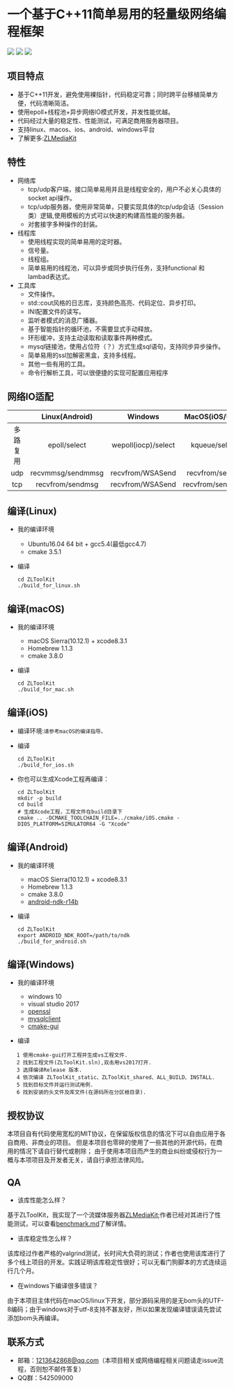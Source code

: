 # 一个基于C++11简单易用的轻量级网络编程框架

![](https://github.com/ZLMediaKit/ZLToolKit/actions/workflows/linux.yml/badge.svg)
![](https://github.com/ZLMediaKit/ZLToolKit/actions/workflows/macos.yml/badge.svg)
![](https://github.com/ZLMediaKit/ZLToolKit/actions/workflows/windows.yml/badge.svg)

## 项目特点
- 基于C++11开发，避免使用裸指针，代码稳定可靠；同时跨平台移植简单方便，代码清晰简洁。
- 使用epoll+线程池+异步网络IO模式开发，并发性能优越。
- 代码经过大量的稳定性、性能测试，可满足商用服务器项目。
- 支持linux、macos、ios、android、windows平台
- 了解更多:[ZLMediaKit](https://github.com/ZLMediaKit/ZLMediaKit)

## 特性
- 网络库
  - tcp/udp客户端，接口简单易用并且是线程安全的，用户不必关心具体的socket api操作。
  - tcp/udp服务器，使用非常简单，只要实现具体的tcp/udp会话（Session类）逻辑,使用模板的方式可以快速的构建高性能的服务器。
  - 对套接字多种操作的封装。
- 线程库
  - 使用线程实现的简单易用的定时器。
  - 信号量。
  - 线程组。
  - 简单易用的线程池，可以异步或同步执行任务，支持functional 和 lambad表达式。
- 工具库
  - 文件操作。
  - std::cout风格的日志库，支持颜色高亮、代码定位、异步打印。
  - INI配置文件的读写。
  - 监听者模式的消息广播器。
  - 基于智能指针的循环池，不需要显式手动释放。
  - 环形缓冲，支持主动读取和读取事件两种模式。
  - mysql链接池，使用占位符（？）方式生成sql语句，支持同步异步操作。
  - 简单易用的ssl加解密黑盒，支持多线程。
  - 其他一些有用的工具。
  - 命令行解析工具，可以很便捷的实现可配置应用程序
 
## 网络IO适配

|      | Linux(Android)    | Windows             | MacOS(iOS/Unix)  |
|:----:|:-----------------:|:-------------------:|:----------------:|
| 多路复用 | epoll/select      | wepoll(iocp)/select | kqueue/select    |
| udp  | recvmmsg/sendmmsg | recvfrom/WSASend    | recvfrom/sendto  |
| tcp  | recvfrom/sendmsg  | recvfrom/WSASend    | recvfrom/sendmsg |

## 编译(Linux)
- 我的编译环境
  - Ubuntu16.04 64 bit + gcc5.4(最低gcc4.7)
  - cmake 3.5.1
- 编译

  ```
  cd ZLToolKit
  ./build_for_linux.sh
  ```  
  
## 编译(macOS)
- 我的编译环境
  - macOS Sierra(10.12.1) + xcode8.3.1
  - Homebrew 1.1.3
  - cmake 3.8.0
- 编译
  
  ```
  cd ZLToolKit
  ./build_for_mac.sh
  ```
	 
## 编译(iOS)
- 编译环境:`请参考macOS的编译指导。`
- 编译
  
  ```
  cd ZLToolKit
  ./build_for_ios.sh
  ```
- 你也可以生成Xcode工程再编译：

  ```
  cd ZLToolKit
  mkdir -p build
  cd build
  # 生成Xcode工程，工程文件在build目录下
  cmake .. -DCMAKE_TOOLCHAIN_FILE=../cmake/iOS.cmake -DIOS_PLATFORM=SIMULATOR64 -G "Xcode"
  ```
## 编译(Android)
- 我的编译环境
  - macOS Sierra(10.12.1) + xcode8.3.1
  - Homebrew 1.1.3
  - cmake 3.8.0
  - [android-ndk-r14b](https://dl.google.com/android/repository/android-ndk-r14b-darwin-x86_64.zip)
- 编译

  ```
  cd ZLToolKit
  export ANDROID_NDK_ROOT=/path/to/ndk
  ./build_for_android.sh
  ```
## 编译(Windows)
- 我的编译环境
  - windows 10
  - visual studio 2017
  - [openssl](http://slproweb.com/download/Win32OpenSSL-1_1_0f.exe)
  - [mysqlclient](https://dev.mysql.com/downloads/file/?id=472430)
  - [cmake-gui](https://cmake.org/files/v3.10/cmake-3.10.0-rc1-win32-x86.msi)
  
- 编译
```
   1 使用cmake-gui打开工程并生成vs工程文件.
   2 找到工程文件(ZLToolKit.sln),双击用vs2017打开.
   3 选择编译Release 版本.
   4 依次编译 ZLToolKit_static、ZLToolKit_shared、ALL_BUILD、INSTALL.
   5 找到目标文件并运行测试用例.
   6 找到安装的头文件及库文件(在源码所在分区根目录).
```
## 授权协议

本项目自有代码使用宽松的MIT协议，在保留版权信息的情况下可以自由应用于各自商用、非商业的项目。
但是本项目也零碎的使用了一些其他的开源代码，在商用的情况下请自行替代或剔除；
由于使用本项目而产生的商业纠纷或侵权行为一概与本项项目及开发者无关，请自行承担法律风险。

## QA
 - 该库性能怎么样？

基于ZLToolKit，我实现了一个流媒体服务器[ZLMediaKit](https://github.com/ZLMediaKit/ZLMediaKit);作者已经对其进行了性能测试，可以查看[benchmark.md](https://github.com/ZLMediaKit/ZLMediaKit/blob/master/benchmark.md)了解详情。

 - 该库稳定性怎么样？

该库经过作者严格的valgrind测试，长时间大负荷的测试；作者也使用该库进行了多个线上项目的开发。实践证明该库稳定性很好；可以无看门狗脚本的方式连续运行几个月。

 - 在windows下编译很多错误？
 
 由于本项目主体代码在macOS/linux下开发，部分源码采用的是无bom头的UTF-8编码；由于windows对于utf-8支持不甚友好，所以如果发现编译错误请先尝试添加bom头再编译。


## 联系方式
- 邮箱：<1213642868@qq.com>（本项目相关或网络编程相关问题请走issue流程，否则恕不邮件答复）
- QQ群：542509000


